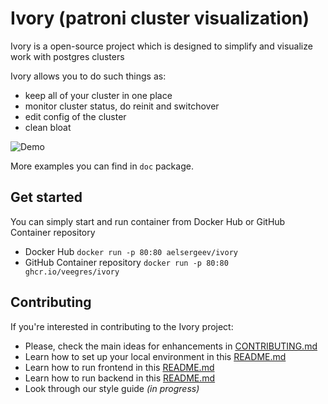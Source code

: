 # Ivory (patroni cluster visualization)

Ivory is a open-source project which is designed to simplify and visualize work with postgres clusters

Ivory allows you to do such things as:
- keep all of your cluster in one place
- monitor cluster status, do reinit and switchover
- edit config of the cluster
- clean bloat

![Demo](https://github.com/veegres/ivory/blob/master/doc/images/demo.gif)

More examples you can find in `doc` package.

## Get started

You can simply start and run container from Docker Hub or GitHub Container repository

- Docker Hub `docker run -p 80:80 aelsergeev/ivory`
- GitHub Container repository `docker run -p 80:80 ghcr.io/veegres/ivory`

## Contributing

If you're interested in contributing to the Ivory project:

- Please, check the main ideas for enhancements in [CONTRIBUTING.md](https://github.com/veegres/ivory/blob/master/CONTRIBUTING.md)
- Learn how to set up your local environment in this [README.md](https://github.com/veegres/ivory/tree/master/docker/development)
- Learn how to run frontend in this [README.md](https://github.com/veegres/ivory/blob/master/web/README.md)
- Learn how to run backend in this [README.md](https://github.com/veegres/ivory/blob/master/service/README.md)
- Look through our style guide _(in progress)_
